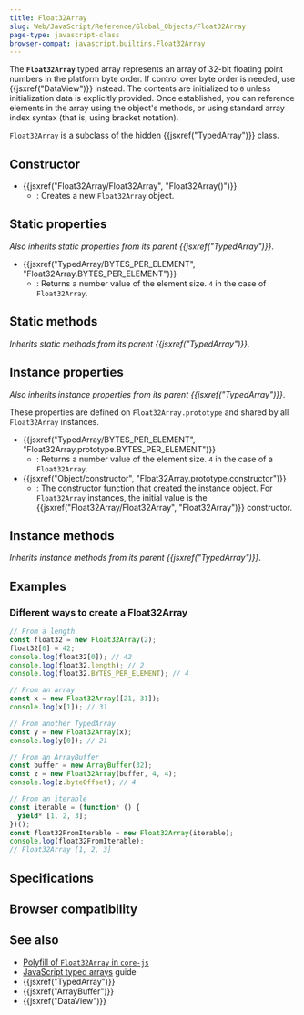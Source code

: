 ```yaml
---
title: Float32Array
slug: Web/JavaScript/Reference/Global_Objects/Float32Array
page-type: javascript-class
browser-compat: javascript.builtins.Float32Array
---
```




The **`Float32Array`** typed array represents an array of 32-bit floating point numbers in the platform byte order. If control over byte order is needed, use {{jsxref("DataView")}} instead. The contents are initialized to `0` unless initialization data is explicitly provided. Once established, you can reference elements in the array using the object's methods, or using standard array index syntax (that is, using bracket notation).

`Float32Array` is a subclass of the hidden {{jsxref("TypedArray")}} class.

## Constructor

- {{jsxref("Float32Array/Float32Array", "Float32Array()")}}
  - : Creates a new `Float32Array` object.

## Static properties

_Also inherits static properties from its parent {{jsxref("TypedArray")}}_.

- {{jsxref("TypedArray/BYTES_PER_ELEMENT", "Float32Array.BYTES_PER_ELEMENT")}}
  - : Returns a number value of the element size. `4` in the case of `Float32Array`.

## Static methods

_Inherits static methods from its parent {{jsxref("TypedArray")}}_.

## Instance properties

_Also inherits instance properties from its parent {{jsxref("TypedArray")}}_.

These properties are defined on `Float32Array.prototype` and shared by all `Float32Array` instances.

- {{jsxref("TypedArray/BYTES_PER_ELEMENT", "Float32Array.prototype.BYTES_PER_ELEMENT")}}
  - : Returns a number value of the element size. `4` in the case of a `Float32Array`.
- {{jsxref("Object/constructor", "Float32Array.prototype.constructor")}}
  - : The constructor function that created the instance object. For `Float32Array` instances, the initial value is the {{jsxref("Float32Array/Float32Array", "Float32Array")}} constructor.

## Instance methods

_Inherits instance methods from its parent {{jsxref("TypedArray")}}_.

## Examples

### Different ways to create a Float32Array

```js
// From a length
const float32 = new Float32Array(2);
float32[0] = 42;
console.log(float32[0]); // 42
console.log(float32.length); // 2
console.log(float32.BYTES_PER_ELEMENT); // 4

// From an array
const x = new Float32Array([21, 31]);
console.log(x[1]); // 31

// From another TypedArray
const y = new Float32Array(x);
console.log(y[0]); // 21

// From an ArrayBuffer
const buffer = new ArrayBuffer(32);
const z = new Float32Array(buffer, 4, 4);
console.log(z.byteOffset); // 4

// From an iterable
const iterable = (function* () {
  yield* [1, 2, 3];
})();
const float32FromIterable = new Float32Array(iterable);
console.log(float32FromIterable);
// Float32Array [1, 2, 3]
```

## Specifications



## Browser compatibility



## See also

- [Polyfill of `Float32Array` in `core-js`](https://github.com/zloirock/core-js#ecmascript-typed-arrays)
- [JavaScript typed arrays](/Web/JavaScript/Guide/Typed_arrays) guide
- {{jsxref("TypedArray")}}
- {{jsxref("ArrayBuffer")}}
- {{jsxref("DataView")}}
